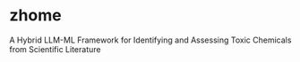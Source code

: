 # zhome
A Hybrid LLM-ML Framework for Identifying and Assessing Toxic Chemicals from Scientific Literature
